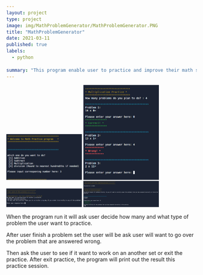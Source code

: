 ```yaml
---
layout: project
type: project
image: img/MathProblemGenerator/MathProblemGenerator.PNG
title: "MathProblemGenerator"
date: 2021-03-11
published: true
labels:
  - python

summary: "This program enable user to practice and improve their math skills by generating problems for user to answer."
---
```


<div class="text-center p-4">
  <img width="200px" src="img/MathProblemGenerator/Mathgen 1.PNG" class="img-thumbnail" >
  <img width="200px" src="img/MathProblemGenerator/Mathgen 2.PNG" class="img-thumbnail" >
  <img width="200px" src="img/MathProblemGenerator/Mathgen3.PNG" class="img-thumbnail" >
  <img width="200px" src="img/MathProblemGenerator/Mathgen 4.PNG" class="img-thumbnail" >
</div>

When the program run it will ask user decide how many and what type of problem the user want to practice.

After user finish a problem set the user will be ask user will want to go over the problem that are answered wrong.

Then ask the user to see if it want to work on an another set or exit the practice. After exit practice, the program will print out the result this practice session.





